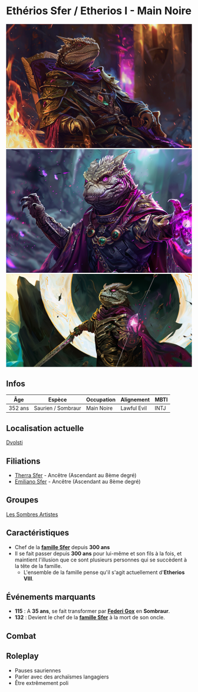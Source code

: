 # Ethérios Sfer / Etherios I - Main Noire
![Etherios Sfer](../../../_images/etherios_2.png)
![Etherios Sfer](../../../_images/etherios.png)
![Etherios Sfer](../../../_images/etherios3.png)

## Infos 
| Âge | Espèce | Occupation | Alignement | MBTI |
| --- | ------ | ---------- | ---------- | ---- |
| 352 ans | Saurien / Sombraur | Main Noire | Lawful Evil | INTJ |

## Localisation actuelle
[Dvolsti](../../VILLES/Dvolsti.md)

## Filiations
* [Therra Sfer](../BRUMEBOURG/Therra_Sfer.md) - Ancêtre (Ascendant au 8ème degré)
* [Emiliano Sfer](../DVOLSTI/Emiliano_Sfer.md) - Ancêtre (Ascendant au 8ème degré)

## Groupes 
[Les Sombres Artistes](../../VILLES/Rovtal.md#les-sombres-artistes)

## Caractéristiques
* Chef de la [**famille Sfer**](../ROVTAL/GROUPES/Famille_Sfer.md) depuis **300 ans**
* Il se fait passer depuis **300 ans** pour lui-même et son fils à la fois, et maintient l'illusion que ce sont plusieurs personnes qui se succèdent à la tête de la famille.
    * L'ensemble de la famille pense qu'il s'agit actuellement d'**Etherios VIII**.

## Événements marquants
* **115** : A **35 ans**, se fait transformer par [**Federi Gox**](./Federi_Gox.md) en **Sombraur**.
* **132** : Devient le chef de la [**famille Sfer**](../ROVTAL/GROUPES/Famille_Sfer.md) à la mort de son oncle.

## Combat


## Roleplay
* Pauses sauriennes
* Parler avec des archaïsmes langagiers
* Être extrêmement poli